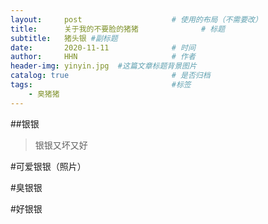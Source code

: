 ```yaml
---
layout:     post   				    # 使用的布局（不需要改）
title:      关于我的不要脸的猪猪 				# 标题 
subtitle:   猪头银 #副标题
date:       2020-11-11 				# 时间
author:     HHN				        # 作者
header-img: yinyin.jpg 	#这篇文章标题背景图片
catalog: true 						# 是否归档
tags:								#标签
    - 臭猪猪
---
```



##银银
>银银又坏又好

#可爱银银（照片）


#臭银银


#好银银
